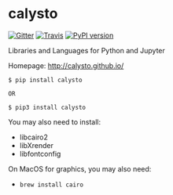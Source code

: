 calysto
=======

[![Gitter](https://badges.gitter.im/Calysto/calysto.svg)](https://gitter.im/Calysto/calysto?utm_source=badge&utm_medium=badge&utm_campaign=pr-badge) [![Travis](https://travis-ci.org/Calysto/calysto.svg?branch=master)](https://travis-ci.org/Calysto/calysto/) [![PyPI version](https://badge.fury.io/py/calysto.svg)](https://badge.fury.io/py/calysto)

Libraries and Languages for Python and Jupyter

Homepage: http://calysto.github.io/

```shell
$ pip install calysto

OR

$ pip3 install calysto
```

You may also need to install:

* libcairo2
* libXrender
* libfontconfig

On MacOS for graphics, you may also need:

* `brew install cairo`
